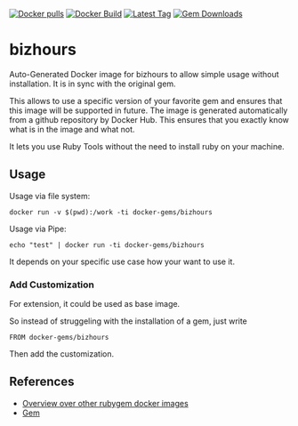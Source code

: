 [![Docker pulls](https://img.shields.io/docker/pulls/rubygem/bizhours.svg)](https://hub.docker.com/r/rubygem/bizhours/)
[![Docker Build](https://img.shields.io/docker/automated/rubygem/bizhours.svg)](https://hub.docker.com/r/rubygem/bizhours/)
[![Latest Tag](https://img.shields.io/github/tag/docker-rubygem/bizhours.svg)](https://hub.docker.com/r/rubygem/bizhours/)
[![Gem Downloads](https://img.shields.io/gem/dt/bizhours.svg)](https://rubygems.org/gems/bizhours/)
# bizhours

Auto-Generated Docker image for bizhours to allow simple usage without installation.
It is in sync with the original gem.

This allows to use a specific version of your favorite gem and ensures that this image will be supported in future.
The image is generated automatically from a github repository by Docker Hub.
This ensures that you exactly know what is in the image and what not.

It lets you use Ruby Tools without the need to install ruby on your machine.

## Usage

Usage via file system:

`docker run -v $(pwd):/work -ti docker-gems/bizhours`

Usage via Pipe:

`echo "test" | docker run -ti docker-gems/bizhours`

It depends on your specific use case how your want to use it.

### Add Customization

For extension, it could be used as base image.

So instead of struggeling with the installation of a gem, just write

`FROM docker-gems/bizhours`

Then add the customization.

## References

 - [Overview over other rubygem docker images](https://github.com/thinkbot/docker-rubygem)
 - [Gem](https://rubygems.org/gems/bizhours/)
